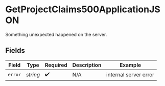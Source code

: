 # GetProjectClaims500ApplicationJSON

Something unexpected happened on the server.


## Fields

| Field                 | Type                  | Required              | Description           | Example               |
| --------------------- | --------------------- | --------------------- | --------------------- | --------------------- |
| `error`               | *string*              | :heavy_check_mark:    | N/A                   | internal server error |